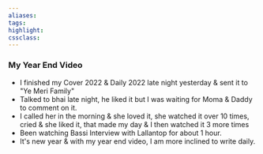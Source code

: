 ```yaml
---
aliases:  
tags:
highlight:  
cssclass:
---
```


### My Year End Video
- I finished my Cover 2022 & Daily 2022 late night yesterday & sent it to "Ye Meri Family"
- Talked to bhai late night, he liked it but I was waiting for Moma & Daddy to comment on it.
- I called her in the morning & she loved it, she watched it over 10 times, cried & she liked it, that made my day & I then watched it 3 more times
- Been watching Bassi Interview with Lallantop for about 1 hour.
- It's new year & with my year end video, I am more inclined to write daily.


